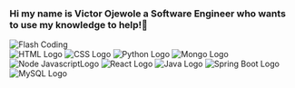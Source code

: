 ### Hi my name is Victor Ojewole a Software Engineer who wants to use my knowledge to help!👋


<img src="https://img.etimg.com/thumb/msid-84146056,width-1200,height-900,imgsize-638053,resizemode-8,quality-100/20210706_developer-economy_01.jpg" alt="Flash Coding">
<div>
  <img src="https://www.w3.org/html/logo/downloads/HTML5_Badge_256.png" alt="HTML Logo">
  <img src="https://cdn.iconscout.com/icon/free/png-256/css-131-722685.png" alt="CSS Logo">
  <img src="https://cdn.iconscout.com/icon/free/png-256/python-2752092-2284909.png" alt="Python Logo">
  <img src="https://terracloudx.com/wp-content/uploads/2020/07/icono-mongo.png" alt="Mongo Logo">
  <img src="https://www.avrahm.com/images/icons/iconfinder_node_3069651.png" alt="Node JavascriptLogo">
  <img src="https://cdn.iconscout.com/icon/free/png-256/react-1-282599.png" alt="React Logo">
  <img src="https://iconarchive.com/download/i98325/dakirby309/simply-styled/Java.ico" alt="Java Logo">
  <img src="https://mia-platform.eu/wp-content/uploads/2021/09/Spring-Boot.png" alt="Spring Boot Logo">
  <img src="https://www.freepnglogos.com/uploads/logo-mysql-png/logo-mysql-mysql-logo-png-images-are-download-crazypng-15.png" alt="MySQL Logo">
</div>
